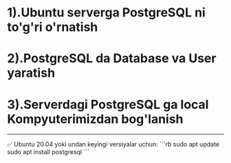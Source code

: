 #  1).Ubuntu serverga PostgreSQL ni to'g'ri o'rnatish
#  2).PostgreSQL da Database va User yaratish 
#  3).Serverdagi PostgreSQL ga local Kompyuterimizdan bog'lanish



 <hr>
✅ Ubuntu 20.04 yoki undan keyingi versiyalar uchun:
```rb
sudo apt update
sudo apt install postgresql
```
